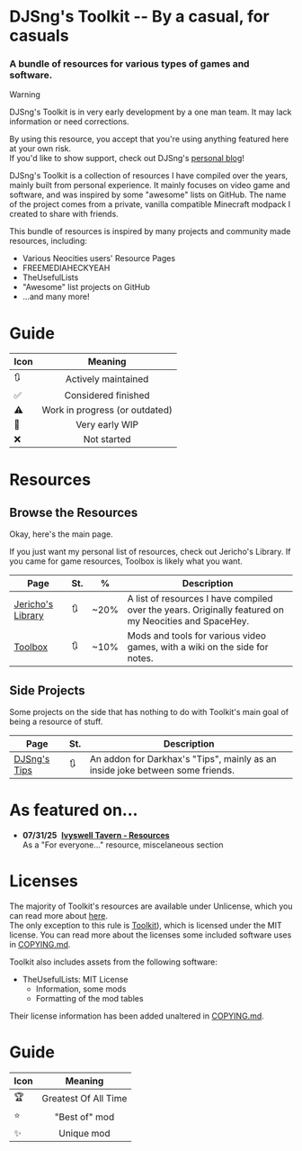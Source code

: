 # DJSng's Toolkit -- By a casual, for casuals
### A bundle of resources for various types of games and software.

> [!WARNING]
> DJSng's Toolkit is in very early development by a one man team. It may lack information or need corrections.
>  
> By using this resource, you accept that you're using anything featured here at your own risk.  
> If you'd like to show support, check out DJSng's [personal blog](https://djsng.bearblog.dev/)!

DJSng's Toolkit is a collection of resources I have compiled over the years, mainly built from personal experience. It mainly focuses on video game and software, and was inspired by some "awesome" lists on GitHub. The name of the project comes from a private, vanilla compatible Minecraft modpack I created to share with friends.

This bundle of resources is inspired by many projects and community made resources, including:
* Various Neocities users' Resource Pages
* FREEMEDIAHECKYEAH
* TheUsefulLists
* "Awesome" list projects on GitHub
* ...and many more!

# Guide
| Icon | Meaning |
| --- | :---: |
| 🔃 | Actively maintained |
| ✅ | Considered finished |
| ⚠ | Work in progress (or outdated) |
| 🚧 | Very early WIP |
| ❌ | Not started |

# Resources

## Browse the Resources
Okay, here's the main page.

If you just want my personal list of resources, check out Jericho's Library. If you came for game resources, Toolbox is likely what you want.


| Page | St. | % | Description |
| ------ | --- | --- | --- |
| [Jericho's Library](https://github.com/DJSng-Toolkit/the-library) | 🔃 | ~20% | A list of resources I have compiled over the years. Originally featured on my Neocities and SpaceHey. |
| [Toolbox](https://github.com/DJSng-Toolkit/Toolbox) | 🔃 | ~10% | Mods and tools for various video games, with a wiki on the side for notes. |

## Side Projects
Some projects on the side that has nothing to do with Toolkit's main goal of being a resource of stuff.

| Page | St. | Description |
| ------ | --- | --- |
| [DJSng's Tips](https://github.com/DJSng-Toolkit/Tips) | 🔃 | An addon for Darkhax's "Tips", mainly as an inside joke between some friends. |

# As featured on...
- **07/31/25**&nbsp; [**Ivyswell Tavern - Resources**](https://ivyswell-tavern.neocities.org/resources)  
  As a "For everyone..." resource,
  miscelaneous section

# Licenses
The majority of Toolkit's resources are available under Unlicense, which you can read more about [here](LICENSE).  
The only exception to this rule is [Toolkit](https://github.com/DJSng-Toolkit/Toolbox)), which is licensed under the MIT license.
You can read more about the licenses some included software uses in [COPYING.md](COPYING.md).    

Toolkit also includes assets from the following software:  
- TheUsefulLists: MIT License
   - Information, some mods
   - Formatting of the mod tables

Their license information has been added unaltered in [COPYING.md](COPYING.md).

# Guide

| Icon | Meaning |
| --- | :---: |
| 🏆 | Greatest Of All Time |
| ⭐ | "Best of" mod |
| ✨ | Unique mod |

